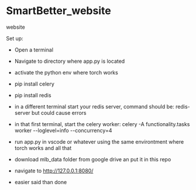 # SmartBetter_website
website 


Set up:
- Open a terminal
- Navigate to directory where app.py is located
- activate the python env where torch works 
- pip install celery
- pip install redis
- in a different terminal start your redis server, command should be: redis-server but could cause errors
- in that first terminal, start the celery worker: celery -A functionality.tasks worker --loglevel=info --concurrency=4
- run app.py in vscode or whatever using the same environtment where torch works and all that
- download mlb_data folder from google drive an put it in this repo


- navigate to http://127.0.0.1:8080/

- easier said than done
